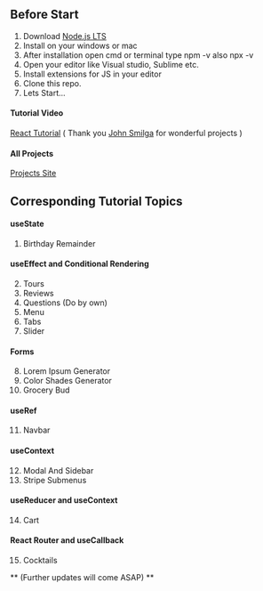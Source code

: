 
## Before Start

1. Download [Node.js LTS](https://nodejs.org/en/)
2. Install on your windows or mac
3. After installation open cmd or terminal type npm -v also npx -v
4. Open your editor like Visual studio, Sublime etc.
5. Install extensions for JS in your editor
5. Clone this repo.
6. Lets Start...


#### Tutorial Video

[React Tutorial](https://youtu.be/iZhV0bILFb0)
( Thank you [John Smilga](https://github.com/john-smilga/react-projects) for wonderful projects )

#### All Projects

[Projects Site](https://all-react-projects.netlify.app/)

## Corresponding Tutorial Topics

#### useState

1. Birthday Remainder

#### useEffect and Conditional Rendering

2. Tours
3. Reviews
4. Questions (Do by own)
5. Menu
6. Tabs
7. Slider

#### Forms

8. Lorem Ipsum Generator
9. Color Shades Generator
10. Grocery Bud

#### useRef

11. Navbar

#### useContext

12. Modal And Sidebar
13. Stripe Submenus

#### useReducer and useContext

14. Cart

#### React Router and useCallback

15. Cocktails

** (Further updates will come ASAP) **